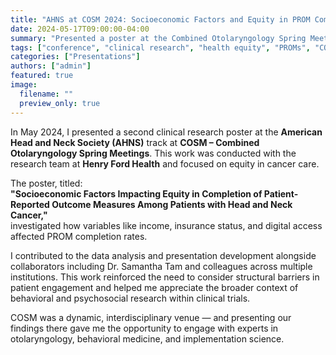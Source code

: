 ```yaml
---
title: "AHNS at COSM 2024: Socioeconomic Factors and Equity in PROM Completion"
date: 2024-05-17T09:00:00-04:00
summary: "Presented a poster at the Combined Otolaryngology Spring Meetings (COSM) exploring how socioeconomic status influences patient-reported outcome measure completion in cancer care."
tags: ["conference", "clinical research", "health equity", "PROMs", "COSM", "AHNS"]
categories: ["Presentations"]
authors: ["admin"]
featured: true
image:
  filename: ""
  preview_only: true
---
```


In May 2024, I presented a second clinical research poster at the **American Head and Neck Society (AHNS)** track at **COSM – Combined Otolaryngology Spring Meetings**. This work was conducted with the research team at **Henry Ford Health** and focused on equity in cancer care.

The poster, titled:  
**"Socioeconomic Factors Impacting Equity in Completion of Patient-Reported Outcome Measures Among Patients with Head and Neck Cancer,"**  
investigated how variables like income, insurance status, and digital access affected PROM completion rates.

I contributed to the data analysis and presentation development alongside collaborators including Dr. Samantha Tam and colleagues across multiple institutions. This work reinforced the need to consider structural barriers in patient engagement and helped me appreciate the broader context of behavioral and psychosocial research within clinical trials.

COSM was a dynamic, interdisciplinary venue — and presenting our findings there gave me the opportunity to engage with experts in otolaryngology, behavioral medicine, and implementation science.